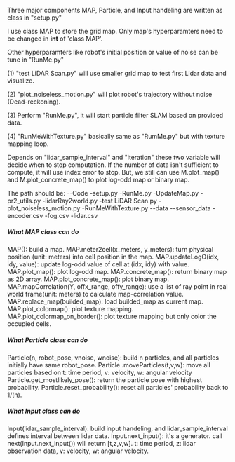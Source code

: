 Three major components MAP, Particle, and Input handeling are written as class in "setup.py"

I use class MAP to store the grid map. Only map's hyperparamters need to be changed in __int__ of 'class MAP'.

Other hyperparamters like robot's initial position or value of noise can be tune in "RunMe.py"

(1) "test LiDAR Scan.py" will use smaller grid map to test first Lidar data and visualize.

(2) "plot_noiseless_motion.py" will plot robot's trajectory without noise (Dead-reckoning).

(3) Perform "RunMe.py", it will start particle filter SLAM based on provided data.

(4) "RunMeWithTexture.py" basically same as "RumMe.py" but with texture mapping loop.

Depends on "lidar_sample_interval" and "iteration" these two variable will decide when to stop computation.
If the number of data isn't sufficient to compute, it will use index error to stop.
But, we still can use M.plot_map() and M.plot_concrete_map() to plot log-odd map or binary map.

The path should be:
--Code
-setup.py
-RunMe.py
-UpdateMap.py
-pr2_utils.py
-lidarRay2world.py
-test LiDAR Scan.py
-plot_noiseless_motion.py
-RunMeWithTexture.py
 --data
   --sensor_data
     -encoder.csv
     -fog.csv
     -lidar.csv

##### What MAP class can do #####
MAP(): build a map.
MAP.meter2cell(x_meters, y_meters): turn physical position (unit: meters) into cell position in the map.
MAP.updateLogO(idx, idy, value): update log-odd value of cell at (idx, idy) with value.
MAP.plot_map(): plot log-odd map.
MAP.concrete_map(): return binary map as 2D array.
MAP.plot_concrete_map(): plot binary map.
MAP.mapCorrelation(Y, offx_range, offy_range): use a list of ray point in real world frame(unit: meters) to calculate map-correlation value.
MAP.replace_map(builded_map): load builded_map as current map.
MAP.plot_colormap(): plot texture mapping.
MAP.plot_colormap_on_border(): plot texture mapping but only color the occupied cells.

##### What Particle class can do #####
Particle(n, robot_pose, vnoise, wnoise): build n particles, and all particles initially have same robot_pose.
Particle .moveParticles(t,v,w): move all particles based on t: time period, v: velocity, w: angular velocity
Particle.get_mostlikely_pose(): return the particle pose with highest probability.
Particle.reset_probability(): reset all particles' probability back to 1/(n).

##### What Input class can do #####
Input(lidar_sample_interval): build input handeling, and lidar_sample_interval defines interval between lidar data.
Input.next_input(): it's a generator. call next(Input.next_input()) will return [t,z,v,w]. t: time period, z: lidar observation data, v: velocity, w: angular velocity.